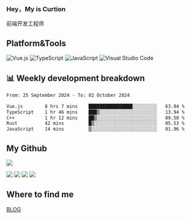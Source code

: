 ### Hey，My is Curtion
前端开发工程师
## Platform&Tools

![Vue.js](https://img.shields.io/badge/-Vue.js-4FC08D?style=flat-square&logo=Vue.js&logoColor=white)
![TypeScript](https://img.shields.io/badge/-TypeScript-007ACC?style=flat-square&logo=typescript&logoColor=white)
![JavaScript](https://img.shields.io/badge/-JavaScript-F7DF1E?style=flat-square&logo=javascript&logoColor=black)
![Visual Studio Code](https://img.shields.io/badge/-VSCode-007ACC?style=flat-square&logo=Visual-Studio-Code&logoColor=white)

## 📊 Weekly development breakdown

<!--START_SECTION:waka-->

```txt
From: 25 September 2024 - To: 02 October 2024

Vue.js        8 hrs 7 mins    ████████████████░░░░░░░░░   63.94 %
TypeScript    1 hr 46 mins    ███▒░░░░░░░░░░░░░░░░░░░░░   13.94 %
C++           1 hr 12 mins    ██▒░░░░░░░░░░░░░░░░░░░░░░   09.58 %
Rust          42 mins         █▒░░░░░░░░░░░░░░░░░░░░░░░   05.53 %
JavaScript    14 mins         ▒░░░░░░░░░░░░░░░░░░░░░░░░   01.96 %
```

<!--END_SECTION:waka-->

## My Github

![](http://github-profile-summary-cards.vercel.app/api/cards/profile-details?username=curtion&theme=nord_bright)

![](http://github-profile-summary-cards.vercel.app/api/cards/stats?username=curtion&theme=nord_bright)
![](http://github-profile-summary-cards.vercel.app/api/cards/productive-time?username=curtion&theme=nord_bright&utcOffset=8)
![](http://github-profile-summary-cards.vercel.app/api/cards/repos-per-language?username=curtion&theme=nord_bright)
![](http://github-profile-summary-cards.vercel.app/api/cards/most-commit-language?username=curtion&theme=nord_bright)

## Where to find me

[BLOG](https://blog.3gxk.net)
